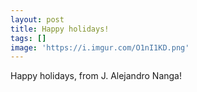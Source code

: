 ```yaml
---
layout: post
title: Happy holidays!
tags: []
image: 'https://i.imgur.com/O1nI1KD.png'
---
```


Happy holidays, from J. Alejandro Nanga!
